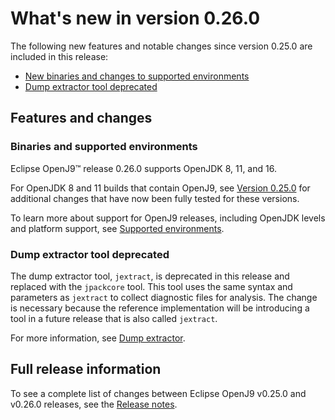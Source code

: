 <!--
* Copyright (c) 2017, 2025 IBM Corp. and others
*
* This program and the accompanying materials are made
* available under the terms of the Eclipse Public License 2.0
* which accompanies this distribution and is available at
* https://www.eclipse.org/legal/epl-2.0/ or the Apache
* License, Version 2.0 which accompanies this distribution and
* is available at https://www.apache.org/licenses/LICENSE-2.0.
*
* This Source Code may also be made available under the
* following Secondary Licenses when the conditions for such
* availability set forth in the Eclipse Public License, v. 2.0
* are satisfied: GNU General Public License, version 2 with
* the GNU Classpath Exception [1] and GNU General Public
* License, version 2 with the OpenJDK Assembly Exception [2].
*
* [1] https://www.gnu.org/software/classpath/license.html
* [2] https://openjdk.org/legal/assembly-exception.html
*
* SPDX-License-Identifier: EPL-2.0 OR Apache-2.0 OR GPL-2.0-only WITH Classpath-exception-2.0 OR GPL-2.0-only WITH OpenJDK-assembly-exception-1.0
-->

# What's new in version 0.26.0

The following new features and notable changes since version 0.25.0 are included in this release:

- [New binaries and changes to supported environments](#binaries-and-supported-environments)
- [Dump extractor tool deprecated](#dump-extractor-tool-deprecated)


## Features and changes

### Binaries and supported environments

Eclipse OpenJ9&trade; release 0.26.0 supports OpenJDK 8, 11, and 16.

For OpenJDK 8 and 11 builds that contain OpenJ9, see [Version 0.25.0](version0.25.md) for additional changes that have now been fully tested for these versions.

To learn more about support for OpenJ9 releases, including OpenJDK levels and platform support, see [Supported environments](openj9_support.md).

### Dump extractor tool deprecated

The dump extractor tool, `jextract`, is deprecated in this release and replaced with the `jpackcore` tool. This tool uses the same syntax and parameters as `jextract` to collect diagnostic files for analysis. The change is necessary because the reference implementation will be introducing a tool in a future release that is also called `jextract`.

For more information, see [Dump extractor](tool_jextract.md).


## Full release information

To see a complete list of changes between Eclipse OpenJ9 v0.25.0 and v0.26.0 releases, see the [Release notes](https://github.com/eclipse-openj9/openj9/blob/master/doc/release-notes/0.26/0.26.md).


<!-- ==== END OF TOPIC ==== version0.26.md ==== -->
